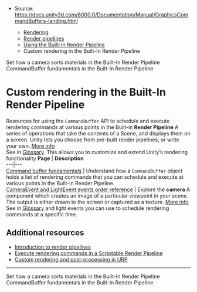 * Source: https://docs.unity3d.com/6000.0/Documentation/Manual/GraphicsCommandBuffers-landing.html

  * [Rendering](https://docs.unity3d.com/6000.0/Documentation/Manual/rendering-and-post-processing.html)
  * [Render pipelines](https://docs.unity3d.com/6000.0/Documentation/Manual/render-pipelines.html)
  * [Using the Built-In Render Pipeline](https://docs.unity3d.com/6000.0/Documentation/Manual/built-in-render-pipeline.html)
  * Custom rendering in the Built-In Render Pipeline


[](https://docs.unity3d.com/6000.0/Documentation/Manual/built-in-rendering-order-sorting.html)
Set how a camera sorts materials in the Built-In Render Pipeline
[](https://docs.unity3d.com/6000.0/Documentation/Manual/GraphicsCommandBuffers.html)
CommandBuffer fundamentals in the Built-In Render Pipeline
# Custom rendering in the Built-In Render Pipeline
Resources for using the `CommandBuffer` API to schedule and execute rendering commands at various points in the Built-in **Render Pipeline** A series of operations that take the contents of a Scene, and displays them on a screen. Unity lets you choose from pre-built render pipelines, or write your own. [More info](https://docs.unity3d.com/6000.0/Documentation/Manual/render-pipelines.html)  
See in [Glossary](https://docs.unity3d.com/6000.0/Documentation/Manual/Glossary.html#Renderpipeline). This allows you to customize and extend Unity’s rendering functionality
**Page** | **Description**  
---|---  
[Command buffer fundamentals](https://docs.unity3d.com/6000.0/Documentation/Manual/GraphicsCommandBuffers.html) | Understand how a `CommandBuffer` object holds a list of rendering commands that you can schedule and execute at various points in the Built-in Render Pipeline.  
[CameraEvent and LightEvent events order reference](https://docs.unity3d.com/6000.0/Documentation/Manual/GraphicsCommandBuffers-order.html) | Explore the **camera** A component which creates an image of a particular viewpoint in your scene. The output is either drawn to the screen or captured as a texture. [More info](https://docs.unity3d.com/6000.0/Documentation/Manual/CamerasOverview.html)  
See in [Glossary](https://docs.unity3d.com/6000.0/Documentation/Manual/Glossary.html#Camera) and light events you can use to schedule rendering commands at a specific time.  
## Additional resources
  * [Introduction to render pipelines](https://docs.unity3d.com/6000.0/Documentation/Manual/render-pipelines-overview.html)
  * [Execute rendering commands in a Scriptable Render Pipeline](https://docs.unity3d.com/Packages/com.unity.render-pipelines.core@17.0/manual/srp-using-scriptable-render-context.html)
  * [Custom rendering and post-processing in URP](https://docs.unity3d.com/6000.0/Documentation/Manual/urp/customizing-urp.html)


* * *
[](https://docs.unity3d.com/6000.0/Documentation/Manual/built-in-rendering-order-sorting.html)
Set how a camera sorts materials in the Built-In Render Pipeline
[](https://docs.unity3d.com/6000.0/Documentation/Manual/GraphicsCommandBuffers.html)
CommandBuffer fundamentals in the Built-In Render Pipeline
